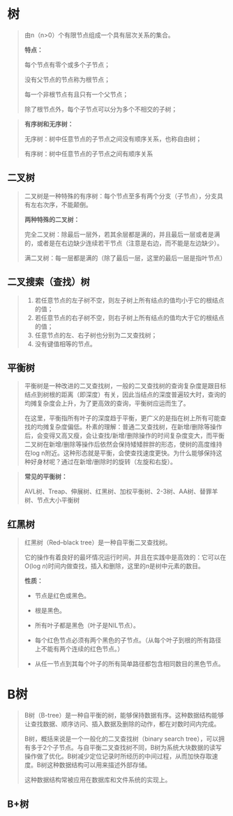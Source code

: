 # 树

> 由n（n>0）个有限节点组成一个具有层次关系的集合。
>
> **特点：**
>
> 每个节点有零个或多个子节点；
>
> 没有父节点的节点称为根节点；
>
> 每一个非根节点有且只有一个父节点；
>
> 除了根节点外，每个子节点可以分为多个不相交的子树；

> **有序树和无序树：**
>
> 无序树：树中任意节点的子节点之间没有顺序关系，也称自由树；
>
> 有序树：树中任意节点的子节点之间有顺序关系



## 二叉树

> 二叉树是一种特殊的有序树：每个节点至多有两个分支（子节点），分支具有左右次序，不能颠倒。
>
> **两种特殊的二叉树：**
>
> 完全二叉树：除最后一层外，若其余层都是满的，并且最后一层或者是满的，或者是在右边缺少连续若干节点（注意是右边，而不能是左边缺少）。
>
> 满二叉树：每一层都是满的（除了最后一层，这里的最后一层是指叶节点）

## 二叉搜索（查找）树

> 1. 若任意节点的左子树不空，则左子树上所有结点的值均小于它的根结点的值；
> 2. 若任意节点的右子树不空，则右子树上所有结点的值均大于它的根结点的值；
> 3. 任意节点的左、右子树也分别为二叉查找树；
> 4. 没有键值相等的节点。

## 平衡树

> 平衡树是一种改进的二叉查找树，一般的二叉查找树的查询复杂度是跟目标结点到树根的距离（即深度）有关，因此当结点的深度普遍较大时，查询的均摊复杂度会上升，为了更高效的查询，平衡树应运而生了。
>
> 在这里，平衡指所有叶子的深度趋于平衡，更广义的是指在树上所有可能查找的均摊复杂度偏低。朴素的理解：普通二叉查找树，在新增/删除等操作后，会变得又高又瘦，会让查找/新增/删除操作的时间复杂度变大，而平衡二叉树在新增/删除等操作后依然会保持矮矮胖胖的形态，使树的高度维持在log n附近。这种形态就是平衡，会使查找速度更快。为什么能够保持这种好身材呢？通过在新增/删除时的旋转（左旋和右旋）。

> **常见的平衡树：**
>
> AVL树、Treap、伸展树、红黑树、加权平衡树、2-3树、AA树、替罪羊树、节点大小平衡树

## 红黑树

> 红黑树（Red–black tree）是一种自平衡二叉查找树。
>
> 它的操作有着良好的最坏情况运行时间，并且在实践中是高效的：它可以在O(log *n*)时间内做查找，插入和删除，这里的*n*是树中元素的数目。
>
> **性质：**
>
> - 节点是红色或黑色。
>
> - 根是黑色。
>
> - 所有叶子都是黑色（叶子是NIL节点）。
>
> - 每个红色节点必须有两个黑色的子节点。（从每个叶子到根的所有路径上不能有两个连续的红色节点。）
>
> - 从任一节点到其每个叶子的所有简单路径都包含相同数目的黑色节点。

# B树

>  B树（B-tree）是一种自平衡的树，能够保持数据有序。这种数据结构能够让查找数据、顺序访问、插入数据及删除的动作，都在对数时间内完成。
>
> B树，概括来说是一个一般化的二叉查找树（binary search tree），可以拥有多于2个子节点。与自平衡二叉查找树不同，B树为系统大块数据的读写操作做了优化。B树减少定位记录时所经历的中间过程，从而加快存取速度。B树这种数据结构可以用来描述外部存储。
>
> 这种数据结构常被应用在数据库和文件系统的实现上。

## B+树
